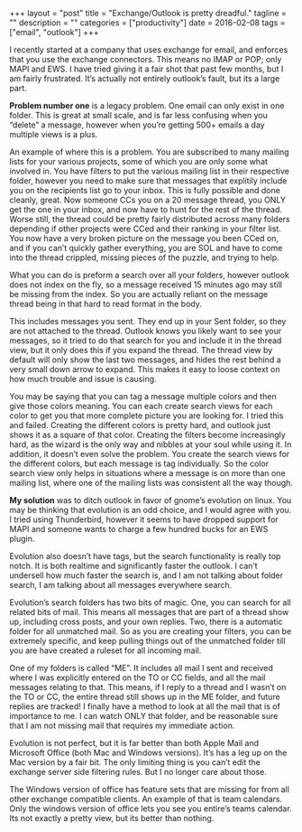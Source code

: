 +++
layout = "post"
title = "Exchange/Outlook is pretty dreadful."
tagline = ""
description = ""
categories = ["productivity"]
date = 2016-02-08
tags = ["email", "outlook"]
+++

I recently started at a company that uses exchange for email, and enforces that you use the exchange connectors. This means no IMAP or POP; only MAPI and EWS. I have 
tried giving it a fair shot that past few months, but I am fairly frustrated. It’s actually not entirely outlook’s fault, but its a large part.

**Problem number one** is a legacy problem. One email can only exist in one folder. This is great at small scale, and is far less confusing when you “delete” a message, 
however when you’re getting 500+ emails a day multiple views is a plus.

An example of where this is a problem. You are subscribed to many mailing lists for your various projects, some of which you are only some what involved in. You have 
filters to put the various mailing list in their respective folder, however you need to make sure that messages that explitily include you on the recipients list go to 
your inbox. This is fully possible and done cleanly, great. Now someone CCs you on a 20 message thread, you ONLY get the one in your inbox, and now have to hunt for the 
rest of the thread. Worse still, the thread could be pretty fairly distributed across many folders depending if other projects were CCed and their ranking in your 
filter list. You now have a very broken picture on the message you been CCed on, and if you can’t quickly gather everything, you are SOL and have to come into the 
thread crippled, missing pieces of the puzzle, and trying to help.

What you can do is preform a search over all your folders, however outlook does not index on the fly, so a message received 15 minutes ago may still be missing from the 
index. So you are actually reliant on the message thread being in that hard to read format in the body.

This includes messages you sent. They end up in your Sent folder, so they are not attached to the thread. Outlook knows you likely want to see your messages, so it 
tried to do that search for you and include it in the thread view, but it only does this if you expand the thread. The thread view by default will only show the last 
two messages, and hides the rest behind a very small down arrow to expand. This makes it easy to loose context on how much trouble and issue is causing.

You may be saying that you can tag a message multiple colors and then give those colors meaning. You can each create search views for each color to get you that more 
complete picture you are looking for. I tried this and failed. Creating the different colors is pretty hard, and outlook just shows it as a square of that color. 
Creating the filters become increasingly hard, as the wizard is the only way and nibbles at your soul while using it. In addition, it doesn’t even solve the problem. 
You create the search views for the different colors, but each message is tag individually. So the color search view only helps in situations where a message is on more 
than one mailing list, where one of the mailing lists was consistent all the way though.

**My solution** was to ditch outlook in favor of gnome’s evolution on linux. You may be thinking that evolution is an odd choice, and I would agree with you. I tried 
using Thunderbird, however it seems to have dropped support for MAPI and someone wants to charge a few hundred bucks for an EWS plugin.

Evolution also doesn’t have tags, but the search functionality is really top notch. It is both realtime and significantly faster the outlook. I can’t undersell how much 
faster the search is, and I am not talking about folder search, I am talking about all messages everywhere search.

Evolution’s search folders has two bits of magic. One, you can search for all related bits of mail. This means all messages that are part of a thread show up, including 
cross posts, and your own replies. Two, there is a automatic folder for all unmatched mail. So as you are creating your filters, you can be extremely specific, and keep 
pulling things out of the unmatched folder till you are have created a ruleset for all incoming mail.

One of my folders is called “ME”. It includes all mail I sent and received where I was explicitly entered on the TO or CC fields, and all the mail messages relating to 
that. This means, if I reply to a thread and I wasn’t on the TO or CC, the entire thread still shows up in the ME folder, and future replies are tracked! I finally have 
a method to look at all the mail that is of importance to me. I can watch ONLY that folder, and be reasonable sure that I am not missing mail that requires my immediate 
action.

Evolution is not perfect, but it is far better than both Apple Mail and Microsoft Office (both Mac and Windows versions). It’s has a leg up on the Mac version by a fair 
bit. The only limiting thing is you can’t edit the exchange server side filtering rules. But I no longer care about those.

The Windows version of office has feature sets that are missing for from all other exchange compatible clients. An example of that is team calendars. Only the windows 
version of office lets you see you entire’s teams calendar. Its not exactly a pretty view, but its better than nothing.

